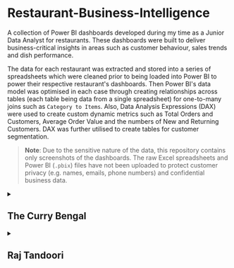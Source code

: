 # Restaurant-Business-Intelligence

A collection of Power BI dashboards developed during my time as a Junior Data Analyst for restaurants. These dashboards were built to deliver business-critical insights in areas such as customer behaviour, sales trends and dish performance.

The data for each restaurant was extracted and stored into a series of spreadsheets which were cleaned prior to being loaded into Power BI to power their respective restaurant's dashboards. Then Power BI's data model was optimised in each case through creating relationships across tables (each table being data from a single spreadsheet) for one-to-many joins such as `Category to Items`. Also, Data Analysis Expressions (DAX) were used to create custom dynamic metrics such as Total Orders and Customers, Average Order Value and the numbers of New and Returning Customers. DAX was further utilised to create tables for customer segmentation. 

> **Note**: Due to the sensitive nature of the data, this repository contains only screenshots of the dashboards. The raw Excel spreadsheets and Power BI (`.pbix`) files have not been uploaded to protect customer privacy (e.g. names, emails, phone numbers) and confidential business data.

<details>
  <summary><h2>The Curry Bengal</h2></summary>
  
  ## Customer Insights

  This dashboard provides an end-to-end analysis of customer engagement at The Curry Bengal, based on data from 16/06/2023 to 14/09/2024. It explores trends in customer acquisition, segmentation, consent types, order behaviour, and total spending.

  <img src = "TCB_Customer_Insights.png">

  ### Visuals and Metrics

  - **New vs Returning Customers (Donut Chart)**: Highlights retention performance; a larger returning customer base suggests effective loyalty or satisfaction.
  - **Consent Type Breakdown (Bar Chart)**: Key for assessing the reach of marketing efforts and compliance with consent-based communication.
  - **Customers Grouped by Total Spending (Pie Chart)**: Segments customers into four spending brackets (High, Medium, Low, Reservations) to support targeted promotions.
  - **Number of Orders per Person vs Total Spent (Scatter Plot)**: Aids in identifying high-value customers and frequent visitors for potential loyalty programme prioritisation.
  - **Total Orders Per Day (Line Chart)**: Provides an operational view of restaurant activity and growth trends, helping to optimise staffing and kitchen workflow. Additionally, provides a forecast with a 95% confidence level in order trends.
  - **Top KPI Cards**:
      - Total Customers: 1,989
      - Total Orders: 4,472
      - Cumulative Revenue: £142,695.12
      - Average Order Value: £31.91
      - Average Time of Order: 17:55
   
  ### Insights and Conclusions
  
  - Strong base of returning customers (37%) suggests repeat satisfaction.
  - Majority of customers (over 85%) have opted in to marketing, providing scope for effective campaigning stratagies.
  - Peak activity seen in August–September, possibly influenced by promotions or seasonal trends such as school holidays.
  - Most revenue came from low and medium spenders suggests a potential to personalise offers for those groups.

<br/>

  ## Restaurant Sales and Dishes

  This dashboard analyses sales performance down to individual dishes and categories, highlighting which items drive revenue and where discounts are most impactful. It supports data-driven menu curation and promotional strategies.

  <img src = "TCB_Restaurant_Sales_and_Dishes.png">

  ### Visuals and Metrics

  - **Category Dropdown Menu**: Enable stakeholders to explore performance by category.
  - **Best Selling Items (Bar Chart)**: Ranks dishes clearly by quantity sold - _Papadoms_ lead with 1,003 sales.
  - **Percentage of Total Sales by Category (Donut Chart)**: Reveals the most commercially important categories (e.g. _Vegetable Side Dishes_, _Rice and Sundries_, _Korma Dishes_).
  - **Total Sales Before vs After Discounts by Category (Clustered Column Chart)**: Helps identify which categories are discount-reliant and may be driving lower margins.
  - **Percentage of Total Sales by Item (Pie Chart)**: Offers a complete view of how individual items contribute to revenue - _Chicken Tikka Masala_ dominates at 8.68%.
  - **Highlight Cards**:
    - Total Sales Before Discounts: £18,149.05
    - Total Sales After Discounts: £17,592.72
    - Total Discount Value: £556.33
    - Average Discount per Item: £3.92

  ### Insights and Conclusions
  - _Papadoms_ are high-volume, low-discount items which elucidates that either their price can be safely increased or they can be bundled with other orders.
  - Categories like _Vegetable Sides_ and _Rice_ account for large sales volumes confirming their central role in meal structures.
  - Discounts are used relatively moderately, so there is potential to test promotions in underperforming categories.
  - Dish-level insights guide stock management, price revisions, and promotional planning.

</details>

<details>
  <summary><h2>Raj Tandoori</h2></summary>
  
  ## Customer Insights

  This dashboard analyses customer behaviour at Raj Tandoori from 04/04/2022 to 31/03/2025. Similar to The Curry Bengal's _Customer Insights_ dashboard, the dashboard below offers a dynamic view of customer segmentation, repeat behaviour, spending patterns, and operational performance across order placement and fulfilment timelines.

  <img src = "RT_Customer_Insights.png">

  ### Visuals and Metrics

  - **Customers Grouped by Total Spending (Pie Chart)**: Segments customers into Reservations, Low, Medium, and High Spenders based on their full order history which helps to identify which groups to pay close attention to for marketing and promotional offers.
  - **Total Spending by Customer Type (Bar Chart)**: Highlights the importance of creating and maintaining customer loyalty by comparing the revenue contribution of repeat customers versus one-time customers.
  - **Total Number of Orders vs. Total Spent per Customer (Scatter Plot)**: Identifies valuable and frequent customers visually: those in the top-right are prime candidates for loyalty programmes.
  - **New vs Returning Customers (Donut Chart)**: Provides insights into customer acquisition versus retention efforts.
  - **Top 10 Customers Ordered by Total Spending (Table)**: Lists key customer metrics including:
    - Phone number (anonymised here)
    - Total orders placed
    - Total amount spent
    - Average spent per order
    - Largest order made
    - Average placement time for orders
  - **Total Orders Per Day (Line Chart)**: Includes a two-week moving average to smooth out short-term fluctuations and highlight underlying trends (which are also emphasised through the explicit trend line).
  - **Top KPI Cards**:
    - Total Orders: 4,225
    - Total Customers: 2,470
    - Cumulative Revenue: £177,393.26
    - Largest Order: £195.60
    - Average Order Value: £41.99
    - Average Daily Customers: 2.4
    - Average Order Placement Time: 17:33
    - Average Order Fulfilment Time: 19:14
   
  ### Insights and Conclusions

  - A strong 57.3% of customers were returning suggesting that the restaurant has been able to implement sucessful customer retention strategies.
  - Repeat customers contributed approximately £143k out of £177k total revenue.
  - Order volume has been steadily growing over time; this is also supported by an increase in repeat business.
  - Medium spenders made up a substantial share of the customer base- they can be targeted with tailored offers and loyalty programs to further improve retention.
  
  <br/>
  
  ## Restaurant Sales and Dishes

  This dashboard focuses on analysing sales performance across individual dishes, categories, and payment types at Raj Tandoori. It also aims to inform a menu composition that relfects customer preferences by replacing under-performing dishes with more well-liked ones. Additionally, by providing a greater understanding of the effects discounts are currently having, they can be better utilised to target infrequent customers by designing promotional campaigns through emails and texts.

  <img src = "RT_Restaurant_Sales_and_Dishes.png">

  ### Visuals and Metrics

  - **Top 20 Best Selling Items (Bar Chart)**: Clearly identifies the highest-selling dishes by quantity: _Papadom_ with 6,792 sales.
  - **Total Sales Before vs After Discounts by Category (Clustered Column Chart)**: Highlights th eimpacts of discounts across different dish categories to better help with managing margins.
  - **Revenue by Category (Donut Chart)**: Shows the revenue contribution from each category where _Sundries_ and _Traditional & All Time Favourites_ are the major drivers.
  - **Number of Orders by Payment Type (Bar Chart)**: Provides insight into payment trends and indicates a heavy preference for online payments.
  - **Top 20 Items by Revenue (Treemap)**: Visualises which dishes generate the highest total revenue: _Chicken Tikka Masala_ is the largest and is followed by _Poppadom_ and _Pilau Rice_.
  - **Highlight Cards**:
    - Total Sales Before Discounts: £181,760.25
    - Total Sales After Discounts: £174,178.68
    - Total Item Discounts: £7,581.57
    - Average Discount per Item: £35.26

  ### Insights and Conclusions
  
  - Online payments dominated with almost 3,000 out of 4,225 orders being online transactions. This can advise on diversifying advertisement strategies such as leafleting (distributing take-away menus to homes) and posting ads on Google to showcase new limited-time offers and menu revisions.
  - The importance of items such as _Poppadom_, _Pilau Rice_ and _Garlic Naan_- the three highest-selling items overall- is patently shown which suggests possible small price increases can be introduced to these. Also, this is reinforced with _Sundries_ being the top-selling and top-revenue-generating category where 11 of the 20 best selling items belonging to it.
  - Discounting had a modest overall impact, so controlled promotional campaigns may be more effective than relying on giving heavy discounts.
  - _Chicken Tikka Masala_ and _Poppadom_ consistently ranked at the top across quantity sold and revenue generated. This falls in line with the wider market of Indian and Bengladeshi restaurant where these dishes are common staples in orders.
 
</details>
